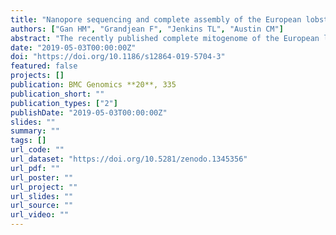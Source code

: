 ```yaml
---
title: "Nanopore sequencing and complete assembly of the European lobster (Homarus gammarus) mitogenome uncovers the missing nad2 and a new major gene cluster duplication"
authors: ["Gan HM", "Grandjean F", "Jenkins TL", "Austin CM"]
abstract: "The recently published complete mitogenome of the European lobster (Homarus gammarus) that was generated using long-range PCR exhibits unusual gene composition (missing nad2) and gene rearrangements among decapod crustaceans with strong implications in crustacean phylogenetics. Such atypical mitochondrial features will benefit greatly from validation with emerging long read sequencing technologies such as Oxford Nanopore that can more accurately identify structural variation. We re-sequenced the H. gammarus mitogenome on an Oxford Nanopore Minion flowcell and performed a long-read only assembly, generating a complete mitogenome assembly for H. gammarus. In contrast to previous reporting, we found an intact mitochondrial nad2 gene in the H. gammarus mitogenome and showed that its gene organization is broadly similar to that of the American lobster (H. americanus) except for the presence of a large tandemly duplicated region with evidence of pseudogenization in one of each duplicated protein-coding genes. Using the European lobster as an example, we demonstrate the value of Oxford Nanopore long read technology in resolving problematic mitogenome assemblies. The increasing accessibility of Oxford Nanopore technology will make it an attractive and useful tool for evolutionary biologists to verify new and existing unusual mitochondrial gene rearrangements recovered using first and second generation sequencing technologies, particularly those used to make phylogenetic inferences of evolutionary scenarios."
date: "2019-05-03T00:00:00Z"
doi: "https://doi.org/10.1186/s12864-019-5704-3"
featured: false
projects: []
publication: BMC Genomics **20**, 335
publication_short: ""
publication_types: ["2"]
publishDate: "2019-05-03T00:00:00Z"
slides: ""
summary: ""
tags: []
url_code: ""
url_dataset: "https://doi.org/10.5281/zenodo.1345356"
url_pdf: ""
url_poster: ""
url_project: ""
url_slides: ""
url_source: ""
url_video: ""
---
```


